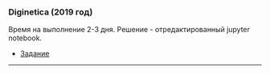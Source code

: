 ### Diginetica (2019 год)

Время на выполнение 2-3 дня. Решение - отредактированный jupyter notebook.

* [Задание](https://github.com/aegorfk/testovoe/blob/master/Diginetica/Candidate%20Assessment%20Test.ipynb)

* * * * * * * * * * * * * * *

